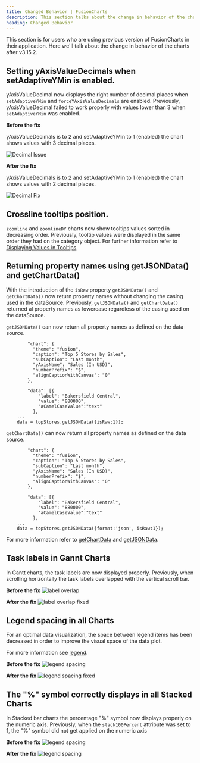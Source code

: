 ```yaml
---
title: Changed Behavior | FusionCharts
description: This section talks about the change in behavior of the charts with the latest released version.
heading: Changed Behavior
---
```


This section is for users who are using previous version of FusionCharts in their application. Here we'll talk about the change in behavior of the charts after v3.15.2.


## Setting yAxisValueDecimals when setAdaptiveYMin is enabled.

yAxisValueDecimal now displays the right number of decimal places when `setAdaptiveYMin` and `forceYAxisValueDecimals` are enabled. Previously, yAxisValueDecimal failed to work  properly with values lower than 3 when `setAdaptiveYMin` was enabled.

**Before the fix**

yAxisValueDecimals is to 2 and setAdaptiveYMin to 1 (enabled) the chart shows values with 3 decimal places.

![Decimal Issue](/images/Decimal_Issue.png)

**After the fix**

yAxisValueDecimals is to 2 and setAdaptiveYMin to 1 (enabled) the chart shows values with 2 decimal places.

![Decimal Fix](/images/Decimal_Fix.png)


## Crossline tooltips position.

`zoomline` and `zoomlineDY` charts now show tooltips values sorted in decreasing order. Previously, tooltip values were displayed in the same order they had on the category object. For further information refer to [Displaying Values in Tooltips](chart-guide/standard-charts/zoom-line-charts#displaying-values-in-tooltips)


## Returning property names using getJSONData() and getChartData()

With the introduction of the `isRaw` property `getJSONData()` and `getChartData()` now return property names without changing the casing used in the dataSource. Previously, `getJSONData()` and `getChartData()` returned al property names as lowercase regardless of the casing used on the dataSource.

 `getJSONData()` can now return all property names as defined on the data source.

```
        "chart": {
          "theme": "fusion",
          "caption": "Top 5 Stores by Sales",
          "subCaption": "Last month",
          "yAxisName": "Sales (In USD)",
          "numberPrefix": "$",
          "alignCaptionWithCanvas": "0"
        },

        "data": [{
            "label": "Bakersfield Central",
            "value": "880000",
            "aCamelCaseValue":"text"
          },
    ...
    data = topStores.getJSONData({isRaw:1});
```

 `getChartData()` can now return all property names as defined on the data source.

```
        "chart": {
          "theme": "fusion",
          "caption": "Top 5 Stores by Sales",
          "subCaption": "Last month",
          "yAxisName": "Sales (In USD)",
          "numberPrefix": "$",
          "alignCaptionWithCanvas": "0"
        },

        "data": [{
            "label": "Bakersfield Central",
            "value": "880000",
            "aCamelCaseValue":"text"
          },
    ...
    data = topStores.getJSONData({format:'json', isRaw:1});
```

For more information refer to [getChartData](api/fusioncharts/fusioncharts-methods#getChartData) and [getJSONData](api/fusioncharts/fusioncharts-methods#getJSONData).


## Task labels in Gannt Charts

In Gantt charts, the task labels are now displayed properly. Previously, when scrolling horizontally  the task labels overlapped with the vertical scroll bar.

**Before the fix**
![label overlap](/images/LabelOverlap_original.png)

**After the fix**
![label overlap fixed](/images/LabelOverlap_update.png)


## Legend spacing in all Charts

For an optimal data visualization, the space between legend items has been decreased in order to improve the visual space of the data plot.

For more information see [legend](chart-guide/chart-configurations/legend).

**Before the fix**
![legend spacing](/images/legend_spacing_original.png)

**After the fix**
![legend spacing fixed](/images/legend_spacing_update.png)


## The "%" symbol correctly displays in all Stacked Charts

In Stacked bar charts the percentage "%" symbol now displays properly on the numeric axis. Previously, when the `stack100Percent` attribute was set to 1, the "%" symbol did not get applied on the numeric axis

**Before the fix**
![legend spacing](/images/percentage_original.png)

**After the fix**
![legend spacing](/images/percentage_update.png)

